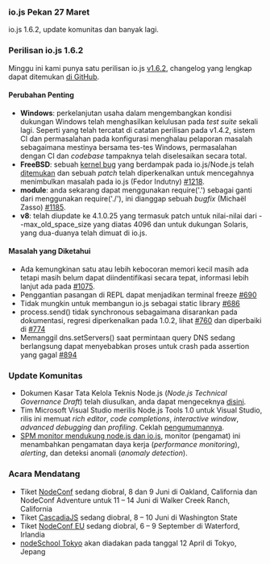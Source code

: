 ### io.js Pekan 27 Maret
io.js 1.6.2, update komunitas dan banyak lagi.

### Perilisan io.js 1.6.2
Minggu ini kami punya satu perilisan io.js [v1.6.2](https://iojs.org/dist/v1.6.2/), changelog yang lengkap dapat ditemukan [di GitHub](https://github.com/iojs/io.js/blob/v1.x/CHANGELOG.md).


#### Perubahan Penting

* **Windows**: perkelanjutan usaha dalam mengembangkan kondisi dukungan Windows telah menghasilkan kelulusan pada *test suite* sekali lagi. Seperti yang telah tercatat di catatan perilisan pada v1.4.2, sistem CI dan permasalahan pada konfigurasi menghalau pelaporan masalah sebagaimana mestinya bersama tes-tes Windows, permasalahan dengan CI dan *codebase* tampaknya telah diselesaikan secara total.
* **FreeBSD**: sebuah [kernel bug](https://lists.freebsd.org/pipermail/freebsd-current/2015-March/055043.html) yang berdampak pada io.js/Node.js telah [ditemukan](https://github.com/joyent/node/issues/9326) dan sebuah *patch* telah diperkenalkan untuk mencegahnya menimbulkan masalah pada io.js (Fedor Indutny) [#1218](https://github.com/iojs/io.js/pull/1218).
* **module**: anda sekarang dapat menggunakan require('.') sebagai ganti dari menggunakan require('./'), ini dianggap sebuah *bugfix* (Michaël Zasso) [#1185](https://github.com/iojs/io.js/pull/1185).
* **v8**: telah diupdate ke 4.1.0.25 yang termasuk patch untuk nilai-nilai dari --max_old_space_size yang diatas 4096 dan untuk dukungan Solaris, yang dua-duanya telah dimuat di io.js.

#### Masalah yang Diketahui

* Ada kemungkinan satu atau lebih kebocoran memori kecil masih ada tetapi masih belum dapat diindentifikasi secara tepat, informasi lebih lanjut ada pada [#1075](https://github.com/iojs/io.js/issues/1075).
* Penggantian pasangan di REPL dapat menjadikan terminal freeze [#690](https://github.com/iojs/io.js/issues/690)
* Tidak mungkin untuk membangun io.js sebagai static library [#686](https://github.com/iojs/io.js/issues/686)
* process.send() tidak synchronous sebagaimana disarankan pada dokumentasi, regresi diperkenalkan pada 1.0.2, lihat [#760](https://github.com/iojs/io.js/issues/760) dan diperbaiki di [#774](https://github.com/iojs/io.js/issues/774)
* Memanggil dns.setServers() saat permintaan query DNS sedang berlangsung dapat menyebabkan proses untuk crash pada assertion yang gagal [#894](https://github.com/iojs/io.js/issues/894)

### Update Komunitas

* Dokumen Kasar Tata Kelola Teknis Node.js (*Node.js Technical Governance Draft*) telah diusulkan, anda dapat mengeceknya [disini](https://github.com/joyent/nodejs-advisory-board/pull/30).
* Tim Microsoft Visual Studio merilis Node.js Tools 1.0 untuk Visual Studio, rilis ini memuat *rich editor*, *code completions*, *interactive window*, *advanced debugging* dan *profiling*. Ceklah [pengumumannya](http://blogs.msdn.com/b/visualstudio/archive/2015/03/25/node-js-tools-1-0-for-visual-studio.aspx).
* [SPM monitor mendukung node.js dan io.js](http://blog.sematext.com/2015/03/30/nodejs-iojs-monitoring/), monitor (pengamat) ini menambahkan pengamatan daya kerja (*performance monitoring*), *alerting*, dan deteksi anomali (*anomaly detection*).

### Acara Mendatang
* Tiket [NodeConf](http://nodeconf.com/) sedang diobral, 8 dan 9 Juni di Oakland, California dan NodeConf Adventure untuk 11 – 14 Juni di Walker Creek Ranch, California
* Tiket [CascadiaJS](http://2015.cascadiajs.com/) sedang diobral, 8 – 10 Juni di Washington State
* Tiket [NodeConf EU](http://nodeconf.eu/) sedang diobral, 6 – 9 September di Waterford, Irlandia
* [nodeSchool Tokyo](http://nodejs.connpass.com/event/13182/) akan diadakan pada tanggal 12 April di Tokyo, Jepang
